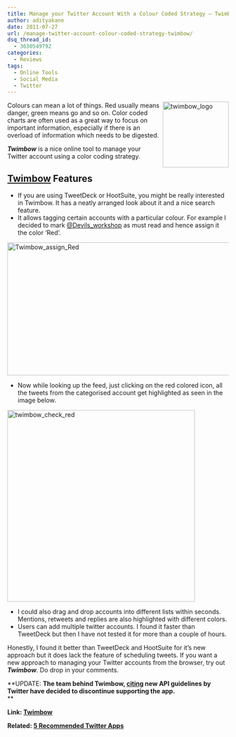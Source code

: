 ```yaml
---
title: Manage your Twitter Account With a Colour Coded Strategy – Twimbow
author: adityakane
date: 2011-07-27
url: /manage-twitter-account-colour-coded-strategy-twimbow/
dsq_thread_id:
  - 3630549792
categories:
  - Reviews
tags:
  - Online Tools
  - Social Media
  - Twitter
---
```

[<img style="background-image: none; padding-left: 0px; padding-right: 0px; display: inline; float: right; padding-top: 0px; border: 0px;" title="twimbow_logo" alt="twimbow_logo" src="http://cdn.devilsworkshop.org/files/2011/07/twimbow_logo_thumb.png" width="150" height="150" align="right" border="0" />][1]Colours can mean a lot of things. Red usually means danger, green means go and so on. Color coded charts are often used as a great way to focus on important information, especially if there is an overload of information which needs to be digested.

***Twimbow*** is a nice online tool to manage your Twitter account using a color coding strategy.

## <a href="http://www.twimbow.com" onclick="_gaq.push(['_trackEvent', 'outbound-article', 'http://www.twimbow.com', 'Twimbow']);" >Twimbow</a> Features

  * If you are using TweetDeck or HootSuite, you might be really interested in Twimbow. It has a neatly arranged look about it and a nice search feature.
  * It allows tagging certain accounts with a particular colour. For example I decided to mark <a href="http://twitter.com/devils_workshop" onclick="_gaq.push(['_trackEvent', 'outbound-article', 'http://twitter.com/devils_workshop', '@Devils_workshop']);" >@Devils_workshop</a> as must read and hence assign it the color ‘Red’.

[<img style="background-image: none; padding-left: 0px; padding-right: 0px; display: inline; padding-top: 0px; border: 0px;" title="Twimbow_assign_Red" alt="Twimbow_assign_Red" src="http://cdn.devilsworkshop.org/files/2011/07/Twimbow_assign_Red_thumb.png" width="542" height="303" border="0" />][2]

  * Now while looking up the feed, just clicking on the red colored icon, all the tweets from the categorised account get highlighted as seen in the image below.

[<img style="background-image: none; padding-left: 0px; padding-right: 0px; display: inline; padding-top: 0px; border: 0px;" title="twimbow_check_red" alt="twimbow_check_red" src="http://cdn.devilsworkshop.org/files/2011/07/twimbow_check_red_thumb.png" width="427" height="437" border="0" />][3]

  * I could also drag and drop accounts into different lists within seconds. Mentions, retweets and replies are also highlighted with different colors.
  * Users can add multiple twitter accounts. I found it faster than TweetDeck but then I have not tested it for more than a couple of hours.

Honestly, I found it better than TweetDeck and HootSuite for it’s new approach but it does lack the feature of scheduling tweets. If you want a new approach to managing your Twitter accounts from the browser, try out ***Twimbow***. Do drop in your comments.

**UPDATE: **The team behind Twimbow, <a href="http://blog.twimbow.com/2012/09/12/the-rainbow-vanished/" onclick="_gaq.push(['_trackEvent', 'outbound-article', 'http://blog.twimbow.com/2012/09/12/the-rainbow-vanished/', 'citing']);" >citing</a> new API guidelines by Twitter have decided to discontinue supporting the app.**  
**

**Link: <a href="http://www.twimbow.com" onclick="_gaq.push(['_trackEvent', 'outbound-article', 'http://www.twimbow.com', 'Twimbow']);" >Twimbow</a>**

**Related: [5 Recommended Twitter Apps][4]**

 [1]: http://cdn.devilsworkshop.org/files/2011/07/twimbow_logo.png
 [2]: http://cdn.devilsworkshop.org/files/2011/07/Twimbow_assign_Red.png
 [3]: http://cdn.devilsworkshop.org/files/2011/07/twimbow_check_red.png
 [4]: http://devilsworkshop.org/5-twitter-apps-recommended-for-corporate-users/
